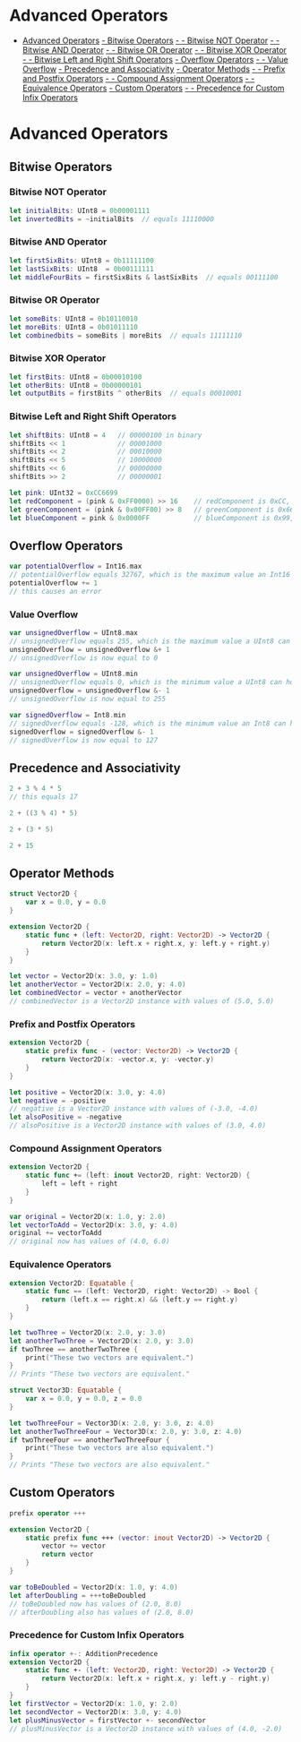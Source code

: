 # Advanced Operators
* [Advanced Operators](../master/chapters/AdvancedOperators.md#advanced-operators)
[ - Bitwise Operators](../master/chapters/AdvancedOperators.md#bitwise-operators)
[ - - Bitwise NOT Operator](../chapters/AdvancedOperators.md#bitwise-not-operator)
[ - - Bitwise AND Operator](../chapters/AdvancedOperators.md#bitwise-and-operator)
[ - - Bitwise OR Operator](../chapters/AdvancedOperators.md#bitwise-or-operator)
[ - - Bitwise XOR Operator](../chapters/AdvancedOperators.md#bitwise-xor-operator)
[ - - Bitwise Left and Right Shift Operators](../chapters/AdvancedOperators.md#bitwise-left-and-right-shift-operators)
[ - Overflow Operators](../master/chapters/AdvancedOperators.md#overflow-operators)
[ - - Value Overflow](../chapters/AdvancedOperators.md#value-overflow)
[ - Precedence and Associativity](../master/chapters/AdvancedOperators.md#precedence-and-associativity)
[ - Operator Methods](../master/chapters/AdvancedOperators.md#operator-methods)
[ - - Prefix and Postfix Operators](../chapters/AdvancedOperators.md#prefix-and-postfix-operators)
[ - - Compound Assignment Operators](../chapters/AdvancedOperators.md#compound-assignment-operators)
[ - - Equivalence Operators](../chapters/AdvancedOperators.md#equivalence-operators)
[ - Custom Operators](../master/chapters/AdvancedOperators.md#custom-operators)
[ - - Precedence for Custom Infix Operators](../chapters/AdvancedOperators.md#precedence-for-custom-infix-operators)

# Advanced Operators

## Bitwise Operators

### Bitwise NOT Operator

```Swift
let initialBits: UInt8 = 0b00001111
let invertedBits = ~initialBits  // equals 11110000
```

### Bitwise AND Operator

```Swift
let firstSixBits: UInt8 = 0b11111100
let lastSixBits: UInt8  = 0b00111111
let middleFourBits = firstSixBits & lastSixBits  // equals 00111100
```

### Bitwise OR Operator

```Swift
let someBits: UInt8 = 0b10110010
let moreBits: UInt8 = 0b01011110
let combinedbits = someBits | moreBits  // equals 11111110
```

### Bitwise XOR Operator

```Swift
let firstBits: UInt8 = 0b00010100
let otherBits: UInt8 = 0b00000101
let outputBits = firstBits ^ otherBits  // equals 00010001
```

### Bitwise Left and Right Shift Operators

```Swift
let shiftBits: UInt8 = 4   // 00000100 in binary
shiftBits << 1             // 00001000
shiftBits << 2             // 00010000
shiftBits << 5             // 10000000
shiftBits << 6             // 00000000
shiftBits >> 2             // 00000001
```

```Swift
let pink: UInt32 = 0xCC6699
let redComponent = (pink & 0xFF0000) >> 16    // redComponent is 0xCC, or 204
let greenComponent = (pink & 0x00FF00) >> 8   // greenComponent is 0x66, or 102
let blueComponent = pink & 0x0000FF           // blueComponent is 0x99, or 153
```

## Overflow Operators

```Swift
var potentialOverflow = Int16.max
// potentialOverflow equals 32767, which is the maximum value an Int16 can hold
potentialOverflow += 1
// this causes an error
```

### Value Overflow

```Swift
var unsignedOverflow = UInt8.max
// unsignedOverflow equals 255, which is the maximum value a UInt8 can hold
unsignedOverflow = unsignedOverflow &+ 1
// unsignedOverflow is now equal to 0
```

```Swift
var unsignedOverflow = UInt8.min
// unsignedOverflow equals 0, which is the minimum value a UInt8 can hold
unsignedOverflow = unsignedOverflow &- 1
// unsignedOverflow is now equal to 255
```

```Swift
var signedOverflow = Int8.min
// signedOverflow equals -128, which is the minimum value an Int8 can hold
signedOverflow = signedOverflow &- 1
// signedOverflow is now equal to 127
```

## Precedence and Associativity

```Swift
2 + 3 % 4 * 5
// this equals 17
```

```Swift
2 + ((3 % 4) * 5)
```

```Swift
2 + (3 * 5)
```

```Swift
2 + 15
```

## Operator Methods

```Swift
struct Vector2D {
    var x = 0.0, y = 0.0
}

extension Vector2D {
    static func + (left: Vector2D, right: Vector2D) -> Vector2D {
        return Vector2D(x: left.x + right.x, y: left.y + right.y)
    }
}
```

```Swift
let vector = Vector2D(x: 3.0, y: 1.0)
let anotherVector = Vector2D(x: 2.0, y: 4.0)
let combinedVector = vector + anotherVector
// combinedVector is a Vector2D instance with values of (5.0, 5.0)
```

### Prefix and Postfix Operators

```Swift
extension Vector2D {
    static prefix func - (vector: Vector2D) -> Vector2D {
        return Vector2D(x: -vector.x, y: -vector.y)
    }
}
```

```Swift
let positive = Vector2D(x: 3.0, y: 4.0)
let negative = -positive
// negative is a Vector2D instance with values of (-3.0, -4.0)
let alsoPositive = -negative
// alsoPositive is a Vector2D instance with values of (3.0, 4.0)
```

### Compound Assignment Operators

```Swift
extension Vector2D {
    static func += (left: inout Vector2D, right: Vector2D) {
        left = left + right
    }
}
```

```Swift
var original = Vector2D(x: 1.0, y: 2.0)
let vectorToAdd = Vector2D(x: 3.0, y: 4.0)
original += vectorToAdd
// original now has values of (4.0, 6.0)
```

### Equivalence Operators

```Swift
extension Vector2D: Equatable {
    static func == (left: Vector2D, right: Vector2D) -> Bool {
        return (left.x == right.x) && (left.y == right.y)
    }
}
```

```Swift
let twoThree = Vector2D(x: 2.0, y: 3.0)
let anotherTwoThree = Vector2D(x: 2.0, y: 3.0)
if twoThree == anotherTwoThree {
    print("These two vectors are equivalent.")
}
// Prints "These two vectors are equivalent."
```

```Swift
struct Vector3D: Equatable {
    var x = 0.0, y = 0.0, z = 0.0
}

let twoThreeFour = Vector3D(x: 2.0, y: 3.0, z: 4.0)
let anotherTwoThreeFour = Vector3D(x: 2.0, y: 3.0, z: 4.0)
if twoThreeFour == anotherTwoThreeFour {
    print("These two vectors are also equivalent.")
}
// Prints "These two vectors are also equivalent."
```

## Custom Operators

```Swift
prefix operator +++
```

```Swift
extension Vector2D {
    static prefix func +++ (vector: inout Vector2D) -> Vector2D {
        vector += vector
        return vector
    }
}

var toBeDoubled = Vector2D(x: 1.0, y: 4.0)
let afterDoubling = +++toBeDoubled
// toBeDoubled now has values of (2.0, 8.0)
// afterDoubling also has values of (2.0, 8.0)
```

### Precedence for Custom Infix Operators

```Swift
infix operator +-: AdditionPrecedence
extension Vector2D {
    static func +- (left: Vector2D, right: Vector2D) -> Vector2D {
        return Vector2D(x: left.x + right.x, y: left.y - right.y)
    }
}
let firstVector = Vector2D(x: 1.0, y: 2.0)
let secondVector = Vector2D(x: 3.0, y: 4.0)
let plusMinusVector = firstVector +- secondVector
// plusMinusVector is a Vector2D instance with values of (4.0, -2.0)
```

